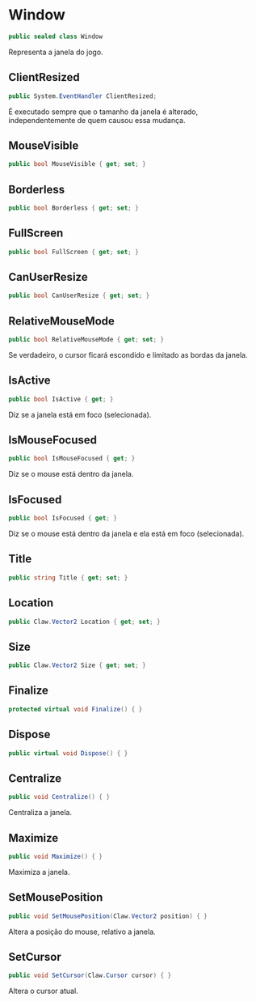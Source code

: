 # Window
```csharp
public sealed class Window
```
Representa a janela do jogo.<br />
## ClientResized
```csharp
public System.EventHandler ClientResized;
```
É executado sempre que o tamanho da janela é alterado, independentemente de quem causou essa mudança.<br />
## MouseVisible
```csharp
public bool MouseVisible { get; set; } 
```
## Borderless
```csharp
public bool Borderless { get; set; } 
```
## FullScreen
```csharp
public bool FullScreen { get; set; } 
```
## CanUserResize
```csharp
public bool CanUserResize { get; set; } 
```
## RelativeMouseMode
```csharp
public bool RelativeMouseMode { get; set; } 
```
Se verdadeiro, o cursor ficará escondido e limitado as bordas da janela.<br />
## IsActive
```csharp
public bool IsActive { get; } 
```
Diz se a janela está em foco (selecionada).<br />
## IsMouseFocused
```csharp
public bool IsMouseFocused { get; } 
```
Diz se o mouse está dentro da janela.<br />
## IsFocused
```csharp
public bool IsFocused { get; } 
```
Diz se o mouse está dentro da janela e ela está em foco (selecionada).<br />
## Title
```csharp
public string Title { get; set; } 
```
## Location
```csharp
public Claw.Vector2 Location { get; set; } 
```
## Size
```csharp
public Claw.Vector2 Size { get; set; } 
```
## Finalize
```csharp
protected virtual void Finalize() { }
```
## Dispose
```csharp
public virtual void Dispose() { }
```
## Centralize
```csharp
public void Centralize() { }
```
Centraliza a janela.<br />
## Maximize
```csharp
public void Maximize() { }
```
Maximiza a janela.<br />
## SetMousePosition
```csharp
public void SetMousePosition(Claw.Vector2 position) { }
```
Altera a posição do mouse, relativo a janela.<br />
## SetCursor
```csharp
public void SetCursor(Claw.Cursor cursor) { }
```
Altera o cursor atual.<br />
